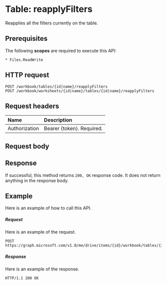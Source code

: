 # Table: reapplyFilters

Reapplies all the filters currently on the table.
## Prerequisites
The following **scopes** are required to execute this API: 

    * Files.ReadWrite

## HTTP request
<!-- { "blockType": "ignored" } -->
```http
POST /workbook/tables/{id|name}/reapplyFilters
POST /workbook/worksheets/{id|name}/tables/{id|name}/reapplyFilters

```
## Request headers
| Name       | Description|
|:---------------|:----------|
| Authorization  | Bearer {token}. Required. |


## Request body

## Response

If successful, this method returns `200, OK` response code. It does not return anything in the response body.

## Example
Here is an example of how to call this API.
##### Request
Here is an example of the request.
<!-- {
  "blockType": "request",
  "name": "table_reapplyfilters"
}-->
```http
POST https://graph.microsoft.com/v1.0/me/drive/items/{id}/workbook/tables/{id|name}/reapplyFilters
```

##### Response
Here is an example of the response. 
<!-- {
  "blockType": "response",
  "truncated": true,
  "@odata.type": "microsoft.graph.none"
} -->
```http
HTTP/1.1 200 OK
```

<!-- uuid: 8fcb5dbc-d5aa-4681-8e31-b001d5168d79
2015-10-25 14:57:30 UTC -->
<!-- {
  "type": "#page.annotation",
  "description": "Table: reapplyFilters",
  "keywords": "",
  "section": "documentation",
  "tocPath": ""
}-->